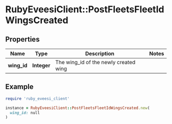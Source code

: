 # RubyEveesiClient::PostFleetsFleetIdWingsCreated

## Properties

| Name | Type | Description | Notes |
| ---- | ---- | ----------- | ----- |
| **wing_id** | **Integer** | The wing_id of the newly created wing |  |

## Example

```ruby
require 'ruby_eveesi_client'

instance = RubyEveesiClient::PostFleetsFleetIdWingsCreated.new(
  wing_id: null
)
```

